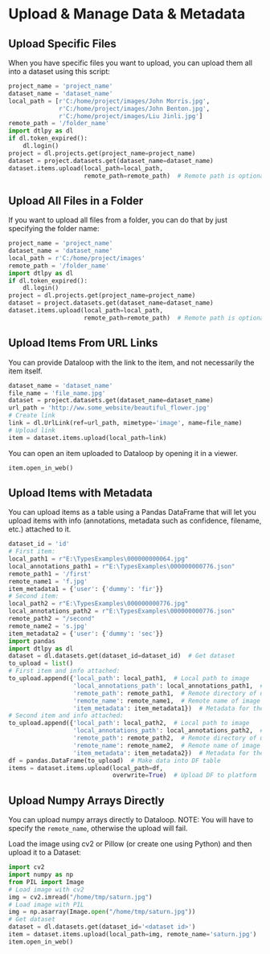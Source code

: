 # Upload & Manage Data & Metadata

## Upload Specific Files

When you have specific files you want to upload, you can upload them all into a dataset using this script:

```python
project_name = 'project_name'
dataset_name = 'dataset_name'
local_path = [r'C:/home/project/images/John Morris.jpg',
              r'C:/home/project/images/John Benton.jpg',
              r'C:/home/project/images/Liu Jinli.jpg']
remote_path = '/folder_name'
import dtlpy as dl
if dl.token_expired():
    dl.login()
project = dl.projects.get(project_name=project_name)
dataset = project.datasets.get(dataset_name=dataset_name)
dataset.items.upload(local_path=local_path,
                     remote_path=remote_path)  # Remote path is optional, images will go to the root directory by default
```


## Upload All Files in a Folder


If you want to upload all files from a folder, you can do that by just specifying the folder name:


```python
project_name = 'project_name'
dataset_name = 'dataset_name'
local_path = r'C:/home/project/images'
remote_path = '/folder_name'
import dtlpy as dl
if dl.token_expired():
    dl.login()
project = dl.projects.get(project_name=project_name)
dataset = project.datasets.get(dataset_name=dataset_name)
dataset.items.upload(local_path=local_path,
                     remote_path=remote_path)  # Remote path is optional, images will go to the root directory by default
```

## Upload Items From URL Links
You can provide Dataloop with the link to the item, and not necessarily the item itself.

```python
dataset_name = 'dataset_name'
file_name = 'file_name.jpg'
dataset = project.datasets.get(dataset_name=dataset_name)
url_path = 'http://ww.some_website/beautiful_flower.jpg'
# Create link
link = dl.UrlLink(ref=url_path, mimetype='image', name=file_name)
# Upload link
item = dataset.items.upload(local_path=link)
```

You can open an item uploaded to Dataloop by opening it in a viewer.

```python
item.open_in_web()
```
## Upload Items with Metadata
You can upload items as a table using a Pandas DataFrame that will let you upload items with info (annotations, metadata such as confidence, filename, etc.) attached to it.


```python
dataset_id = 'id'
# First item:
local_path1 = r"E:\TypesExamples\000000000064.jpg"
local_annotations_path1 = r"E:\TypesExamples\000000000776.json"
remote_path1 = '/first'
remote_name1 = 'f.jpg'
item_metadata1 = {'user': {'dummy': 'fir'}}
# Second item:
local_path2 = r"E:\TypesExamples\000000000776.jpg"
local_annotations_path2 = r"E:\TypesExamples\000000000776.json"
remote_path2 = "/second"
remote_name2 = 's.jpg'
item_metadata2 = {'user': {'dummy': 'sec'}}
import pandas
import dtlpy as dl
dataset = dl.datasets.get(dataset_id=dataset_id)  # Get dataset
to_upload = list()
# First item and info attached:
to_upload.append({'local_path': local_path1,  # Local path to image
                  'local_annotations_path': local_annotations_path1,  # Local path to annotation file
                  'remote_path': remote_path1,  # Remote directory of uploaded image
                  'remote_name': remote_name1,  # Remote name of image
                  'item_metadata': item_metadata1})  # Metadata for the created item
# Second item and info attached:
to_upload.append({'local_path': local_path2,  # Local path to image
                  'local_annotations_path': local_annotations_path2,  # Local path to annotation file
                  'remote_path': remote_path2,  # Remote directory of uploaded image
                  'remote_name': remote_name2,  # Remote name of image
                  'item_metadata': item_metadata2})  # Metadata for the created item
df = pandas.DataFrame(to_upload)  # Make data into DF table
items = dataset.items.upload(local_path=df,
                             overwrite=True)  # Upload DF to platform
```
## Upload Numpy Arrays Directly
You can upload numpy arrays directly to Dataloop.
NOTE: You will have to specify the `remote_name`, otherwise the upload will fail.

Load the image using cv2 or Pillow (or create one using Python) and then upload it to a Dataset:


```python
import cv2
import numpy as np
from PIL import Image
# Load image with cv2
img = cv2.imread("/home/tmp/saturn.jpg")
# Load image with PIL
img = np.asarray(Image.open("/home/tmp/saturn.jpg"))
# Get dataset
dataset = dl.datasets.get(dataset_id='<dataset id>')
item = dataset.items.upload(local_path=img, remote_name='saturn.jpg')
item.open_in_web()
```
